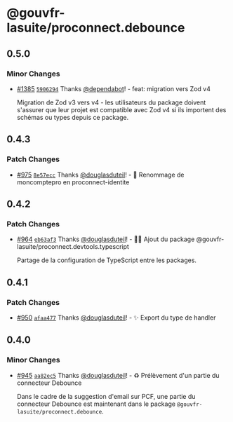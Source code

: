 # @gouvfr-lasuite/proconnect.debounce

## 0.5.0

### Minor Changes

- [#1385](https://github.com/numerique-gouv/proconnect-identite/pull/1385) [`5906294`](https://github.com/numerique-gouv/proconnect-identite/commit/5906294b6618d0d2cc1865a836886a35d740feb4) Thanks [@dependabot](https://github.com/apps/dependabot)! - feat: migration vers Zod v4

  Migration de Zod v3 vers v4 - les utilisateurs du package doivent s'assurer que leur projet est compatible avec Zod v4 si ils importent des schémas ou types depuis ce package.

## 0.4.3

### Patch Changes

- [#975](https://github.com/numerique-gouv/proconnect-identite/pull/975) [`8e57ecc`](https://github.com/numerique-gouv/proconnect-identite/commit/8e57eccff4d3d614a4264b63f2583a63f82a88e6) Thanks [@douglasduteil](https://github.com/douglasduteil)! - 🚚 Renommage de moncomptepro en proconnect-identite

## 0.4.2

### Patch Changes

- [#964](https://github.com/numerique-gouv/proconnect-identite/pull/964) [`eb63af3`](https://github.com/numerique-gouv/proconnect-identite/commit/eb63af3bf33139adece820c1cfadf3ee387713f1) Thanks [@douglasduteil](https://github.com/douglasduteil)! - 🧑‍💻 Ajout du package @gouvfr-lasuite/proconnect.devtools.typescript

  Partage de la configuration de TypeScript entre les packages.

## 0.4.1

### Patch Changes

- [#950](https://github.com/numerique-gouv/proconnect-identite/pull/950) [`afaa477`](https://github.com/numerique-gouv/proconnect-identite/commit/afaa477911ce350c69daac8a5fef56329e31b906) Thanks [@douglasduteil](https://github.com/douglasduteil)! - ✨ Export du type de handler

## 0.4.0

### Minor Changes

- [#945](https://github.com/numerique-gouv/proconnect-identite/pull/945) [`aa82ec5`](https://github.com/numerique-gouv/proconnect-identite/commit/aa82ec57d314c9d82ce3ed13e62604d9c6825c63) Thanks [@douglasduteil](https://github.com/douglasduteil)! - ♻️ Prélèvement d'un partie du connecteur Debounce

  Dans le cadre de la suggestion d'email sur PCF, une partie du connecteur Debounce est maintenant dans le package `@gouvfr-lasuite/proconnect.debounce`.
